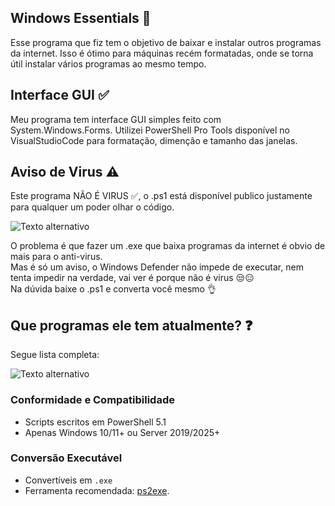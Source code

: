 ## Windows Essentials 📒

Esse programa que fiz tem o objetivo de baixar e instalar outros programas da internet.
Isso é ótimo para máquinas recém formatadas, onde se torna útil instalar vários programas ao mesmo tempo.

## Interface GUI ✅

Meu programa tem interface GUI simples feito com System.Windows.Forms.
Utilizei PowerShell Pro Tools disponível no VisualStudioCode para formatação, dimenção e tamanho das janelas.

## Aviso de Virus ⚠️

Este programa NÃO É VIRUS ✅, o .ps1 está disponível publico justamente para qualquer um poder olhar o código.  

![Texto alternativo](https://i.postimg.cc/25fKhx9K/image.png)
  
O problema é que fazer um .exe que baixa programas da internet é obvio de mais para o anti-virus.  
Mas é só um aviso, o Windows Defender não impede de executar, nem tenta impedir na verdade, vai ver é porque não é virus 😒😑  
Na dúvida baixe o .ps1 e converta você mesmo 👌

## Que programas ele tem atualmente? ❓

Segue lista completa:  
  
![Texto alternativo](https://i.postimg.cc/5tKHcHVf/Programas.png)

### Conformidade e Compatibilidade

- Scripts escritos em PowerShell 5.1
- Apenas Windows 10/11+ ou Server 2019/2025+

### Conversão Executável

- Convertíveis em `.exe`
- Ferramenta recomendada: [ps2exe](https://github.com/MScholtes/PS2EXE).
